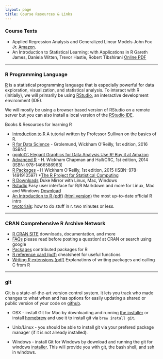 ```yaml
---
layout: page
title: Course Resources & Links
---
```

### Course Texts

* Applied Regression Analysis and Generalized Linear Models
  John Fox Jr.   [Amazon](https://www.amazon.com/Applied-Regression-Analysis-Generalized-Linear-ebook/dp/B00YFSZPTE).
* An Introduction to Statistical Learning: with Applications in R
  Gareth James, Daniela Witten, Trevor Hastie, Robert Tibshirani [Online PDF](http://www-bcf.usc.edu/~gareth/ISL/)




* * *

### R Programming Language

[R](http://www.r-project.org) is a statistical programming language that is especially powerful for data exploration, visualization, and statistical analysis. To interact with R (initially), we will primarily be using [RStudio](http://www.rstudio.com/), an interactive development environment (IDE).

 We will mostly be using a browser based version of RStudio on a remote server but you can also install a local version of the [RStudio IDE](http://www.rstudio.com/ide/download/desktop).


Books & Resources for learning R

* [Introduction to R](https://php-1511-2511.github.io/Introduction-to-R/)  A tutorial written by Professor Sullivan on the basics of R. 
* [R for Data Science](http://r4ds.had.co.nz) - Grolemund, Wickham 
O'Reilly, 1st edition, 2016 (ISBN:)
* [ggplot2: Elegant Graphics for Data Analysis Use R! Buy it at
  Amazon](http://www.amazon.com/ggplot2-Elegant-Graphics-Data-Analysis/dp/0387981403/ref=pd_sim_14_3?ie=UTF8&refRID=0PWK3YY76N4T5G8KQRFF)
* [Advanced R](http://adv-r.had.co.nz) - H. Wickham 
Chapman and Hall/CRC, 1st edition, 2014 (ISBN: 978-1466586963)
* [R Packages](http://r-pkgs.had.co.nz) - H Wickham 
O'Reilly, 1st edition, 2015 (ISBN: 978-1491910597)
*[The R Project for Statistical Computing](https://www.r-project.org)
* [R Downloads](http://archive.linux.duke.edu/cran/) Duke Mirror with Linux, Mac, Windows
* [Rstudio](https://www.rstudio.com) Easy user interface for R/R Markdown and more for Linux, Mac and Windows  [Download](https://www.rstudio.com/products/RStudio/)
* [An Introduction to R (pdf)](https://cran.r-project.org/doc/manuals/R-intro.pdf)  [(html version)](https://cran.r-project.org/doc/manuals/R-intro.html) the most up-to-date official R intro 
* [twotorials](http://www.twotorials.com/): how to do stuff in r. two minutes or less.

* * *

### CRAN Comprehensive R Archive Network

* [R CRAN SITE](https://cran.r-project.or) downloads, documentation, and more
* [FAQs](http://cran.r-project.org/doc/FAQ/R-FAQ.html) please read before posting a question! at CRAN or search using google 
* [Packages](http://cran.r-project.org/src/contrib/PACKAGES.html) contributed packages for R 
* [R reference card (pdf)](http://cran.r-project.org/doc/contrib/refcard.pdf) cheatsheet for useful functions
* [Writing R extensions (pdf)](http://cran.r-project.org/doc/manuals/R-exts.pdf)  Explanations of writing packages and calling C from R


* * * 

### git 


Git is a state-of-the-art version control system. It lets you track who made changes to what when and has options for easily updating a shared or public version of your code on [github](https://github.com/).

* OSX - install Git for Mac by downloading and running [the installer](http://git-scm.com/downloads) or install [homebrew](http://brew.sh/) and use it to install git via `brew install git`. 

* Unix/Linux - you should be able to install git via your prefered package manager (if it is not already installed).

* Windows - install Git for Windows by download and running the git for windows [installer](http://msysgit.github.io/). This will provide you with git, the bash shell, and ssh in windows.







